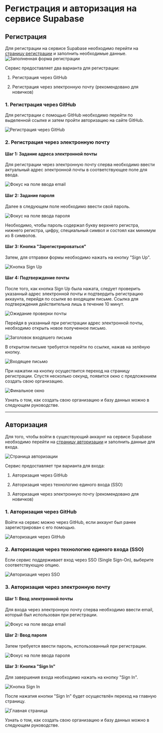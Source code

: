# Регистрация и авторизация на сервисе Supabase

## Регистрация

Для регистрации на сервисе Supabase необходимо перейти на [страницу регистрации](https://supabase.com/dashboard/sign-up) и заполнить необходимые данные.
![Заполненная форма регистрации](images/registration_blank.png)

Сервис предоставляет два варианта для регистрации:

1. Регистрация через GitHub

2. Регистрация через электронную почту (рекомендовано для новичков)

### 1. Регистрация через GitHub

Для регистрации с помощью GitHub необходимо перейти по выделенной ссылке и затем пройти авторизацию на сайте GitHub.

![Регистрация через GitHub](images/registration_github-focus.png)

### 2. Регистрация через электронную почту

#### Шаг 1: Задание адреса электронной почты

Для регистрации через электронную почту сперва необходимо ввести актуальный адрес электронной почты в соответствующее поле для ввода.

![Фокус на поле ввода email](images/registration_email-focus.png)

#### Шаг 2: Задание пароля

Далее в следующем поле необходимо ввести свой пароль.

![Фокус на поле ввода пароля](images/registration_password-focus.png)

Необходимо, чтобы пароль содержал букву верхнего регистра, нижнего регистра, цифру, специальный символ и состоял как минимум из 8 символов.

#### Шаг 3: Кнопка "Зарегистрироваться"

Затем, для отправки формы необходимо нажать на кнопку "Sign Up".

![Кнопка Sign Up](images/registration_sign_up-focus.png)

#### Шаг 4: Подтверждение почты

После того, как кнопка Sign Up была нажата, следует проверить указанный адрес электронной почты и подтвердить регистрацию аккаунта, перейдя по ссылке во входящем письме. Ссылка для подтверждения действительна лишь в течение 10 минут.

![Ожидание проверки почты](images/registration_pending.png)

Перейдя в указанный при регистрации адрес электронной почты, необходимо открыть новое полученное письмо.

![Заголовок входяшего письма](images/registration_email_new_message.png)

В открытом письме требуется перейти по ссылке, нажав на зелёную кнопку.

![Входящее письмо](images/registration_confirm_email.png)

При нажатии на кнопку осуществится переход на страницу регистрации. Спустя несколько секунд, появится окно с предложением создать свою организацию.

![Финальное окно](images/registration_final_window.png)

Узнать о том, как создать свою организацию и базу данных можно в следующем руководстве.

---

## Авторизация

Для того, чтобы войти в существующий аккаунт на сервисе Supabase необходимо перейти на [страницу авторизации](https://supabase.com/dashboard/sign-in?returnTo=%2Fprojects) и заполнить данные для входа.

![Страница авторизации](images/authorization.png)

Сервис предоставляет три варианта для входа:

1. Авторизация через GitHub

2. Авторизация через технологию единого входа (SSO)

3. Авторизация через электронную почту (рекомендовано для новичков)

### 1. Авторизация через GitHub

Войти на сервис можно через GitHub, если аккаунт был ранее зарегистрирован с его помощью.

![Авторизация через GitHub](images/authorization_github-focus.png)

### 2. Авторизация через технологию единого входа (SSO)

Если сервис поддерживает вход через SSO (Single Sign-On), выберите соответствующую опцию.

![Авторизация через SSO](images/authorization_sso-focus.png)

### 3. Авторизация через электронную почту

#### Шаг 1: Ввод электронной почты

Для входа через электронную почту сперва необходимо ввести email, который был использован при регистрации.

![Фокус на поле ввода email](images/authorization_email-focus.png)

#### Шаг 2: Ввод пароля

Затем требуется ввести пароль, использованный при регистрации.

![Фокус на поле ввода пароля](images/authorization_password-focus.png)

#### Шаг 3: Кнопка "Sign In"

Для завершения входа необходимо нажать на кнопку "Sign In".

![Кнопка Sign In](images/authorization_sign_in-focus.png)

После нажатия кнопки "Sign In" будет осуществлён переход на главную страницу.

![Главная страница](images/authorization_final_window.png)

Узнать о том, как создать свою организацию и базу данных можно в следующем руководстве.
